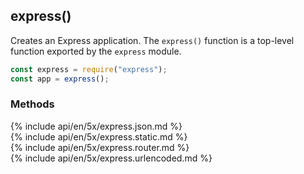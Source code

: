 <h2 id="express">express()</h2>

Creates an Express application. The `express()` function is a top-level function exported by the `express` module.

```js
const express = require("express");
const app = express();
```

<h3 id='express.methods'>Methods</h3>

<section markdown="1">
  {% include api/en/5x/express.json.md %}
</section>

<section markdown="1">
  {% include api/en/5x/express.static.md %}
</section>

<section markdown="1">
  {% include api/en/5x/express.router.md %}
</section>

<section markdown="1">
  {% include api/en/5x/express.urlencoded.md %}
</section>
